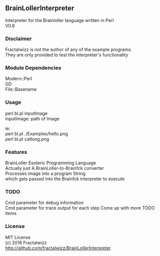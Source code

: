 ## BrainLollerInterpreter
Interpreter for the Brainloller language written in Perl<br>
V0.8

### Disclaimer
Fractalwizz is not the author of any of the example programs.<br>
They are only provided to test the interpreter's functionality

### Module Dependencies
Modern::Perl<br>
GD<br>
File::Basename

### Usage
perl bl.pl inputImage<br>
  inputImage: path of Image
  
ie:<br>
perl bl.pl ./Examples/hello.png<br>
perl bl.pl catlong.png

### Features
BrainLoller Esoteric Programming Language<br>
Actually just A BrainLoller-to-Brainfck converter<br>
Processes image into a program String<br>
which gets passed into the Brainfck interpreter to execute

### TODO
Cmd parameter for debug information<br>
Cmd parameter for trace output for each step
Come up with more TODO items

### License
MIT License<br>
(c) 2016 Fractalwizz<br>
http://github.com/fractalwizz/BrainLollerInterpreter